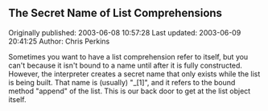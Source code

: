 ## The Secret Name of List Comprehensions

Originally published: 2003-06-08 10:57:28
Last updated: 2003-06-09 20:41:25
Author: Chris Perkins

Sometimes you want to have a list comprehension refer to itself, but you can't because it isn't bound to a name until after it is fully constructed. However, the interpreter creates a secret name that only exists while the list is being built. That name is (usually) "_[1]", and it refers to the bound method "append" of the list. This is our back door to get at the list object itself.